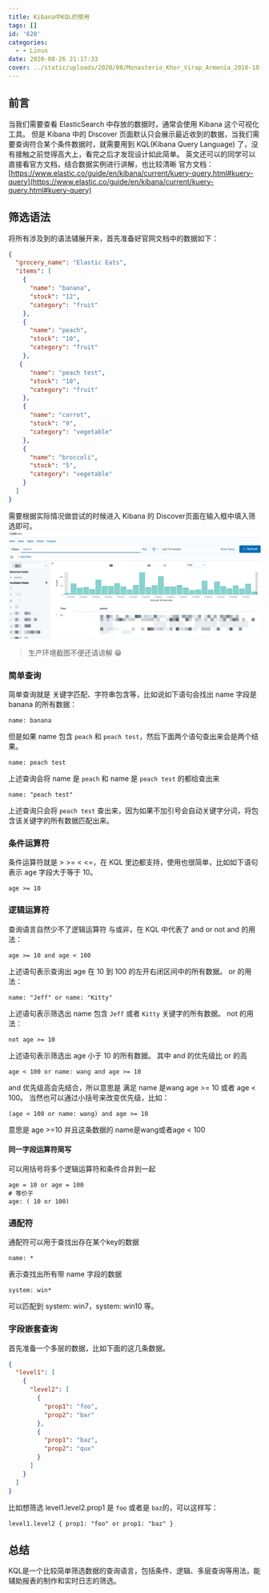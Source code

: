 ```yaml
---
title: Kibana中KQL的使用
tags: []
id: '620'
categories:
  - - Linux
date: 2020-08-26 21:17:33
cover: ../static/uploads/2020/08/Monasterio_Khor_Virap_Armenia_2016-10-01_DD_25.jpg
---
```


## 前言

当我们需要查看 ElasticSearch 中存放的数据时，通常会使用 Kibana 这个可视化工具。 但是 Kibana 中的 Discover 页面默认只会展示最近收到的数据，当我们需要查询符合某个条件数据时，就需要用到 KQL(Kibana Query Language) 了，没有接触之前觉得高大上，看完之后才发现设计如此简单。 英文还可以的同学可以直接看官方文档，结合数据实例进行讲解，也比较清晰 官方文档：[https://www.elastic.co/guide/en/kibana/current/kuery-query.html#kuery-query](https://www.elastic.co/guide/en/kibana/current/kuery-query.html#kuery-query)

## 筛选语法

将所有涉及到的语法铺展开来，首先准备好官网文档中的数据如下：

```json
{
  "grocery_name": "Elastic Eats",
  "items": [
    {
      "name": "banana",
      "stock": "12",
      "category": "fruit"
    },
    {
      "name": "peach",
      "stock": "10",
      "category": "fruit"
    },
   {
      "name": "peach test",
      "stock": "10",
      "category": "fruit"
    },
    {
      "name": "carrot",
      "stock": "9",
      "category": "vegetable"
    },
    {
      "name": "broccoli",
      "stock": "5",
      "category": "vegetable"
    }
  ]
}
```

需要根据实际情况做尝试的时候进入 Kibana 的 Discover页面在输入框中填入筛选即可。 [![](../static/uploads/2020/08/bf38129fb9a6a1d593feb32d28b50582.png)](../static/uploads/2020/08/bf38129fb9a6a1d593feb32d28b50582.png)

> 生产环境截图不便还请谅解 😁

### 简单查询

简单查询就是 关键字匹配、字符串包含等，比如说如下语句会找出 name 字段是 banana 的所有数据：

```kql
name: banana
```

但是如果 name 包含 `peach` 和 `peach test`，然后下面两个语句查出来会是两个结果。

```kql
name: peach test
```

上述查询会将 name 是 `peach` 和 name 是 `peach test` 的都给查出来

```kql
name: "peach test"
```

上述查询只会将 `peach test` 查出来，因为如果不加引号会自动关键字分词，将包含该关键字的所有数据匹配出来。

### 条件运算符

条件运算符就是 > >= < <=，在 KQL 里边都支持，使用也很简单，比如如下语句表示 age 字段大于等于 10。

```kql
age >= 10
```

### 逻辑运算符

查询语言自然少不了逻辑运算符 与或非，在 KQL 中代表了 and or not and 的用法：

```kql
age >= 10 and age < 100
```

上述语句表示查询出 age 在 10 到 100 的左开右闭区间中的所有数据。 or 的用法：

```kql
name: "Jeff" or name: "Kitty"
```

上述语句表示筛选出 name 包含 `Jeff` 或者 `Kitty` 关键字的所有数据。 not 的用法：

```kql
not age >= 10
```

上述语句表示筛选出 age 小于 10 的所有数据。 其中 and 的优先级比 or 的高

```kql
age < 100 or name: wang and age >= 10
```

and 优先级高会先结合，所以意思是 满足 name 是wang age >= 10 或者 age < 100。 当然也可以通过小括号来改变优先级，比如：

```kql
(age < 100 or name: wang) and age >= 10
```

意思是 age >=10 并且这条数据的 name是wang或者age < 100

#### 同一字段运算符简写

可以用括号将多个逻辑运算符和条件合并到一起

```kql
age = 10 or age = 100
# 等价于
age: ( 10 or 100)
```

### 通配符

通配符可以用于查找出存在某个key的数据

```kql
name: *
```

表示查找出所有带 name 字段的数据

```kql
system: win*
```

可以匹配到 system: win7，system: win10 等。

### 字段嵌套查询

首先准备一个多层的数据，比如下面的这几条数据。

```json
{
  "level1": [
    {
      "level2": [
        {
          "prop1": "foo",
          "prop2": "bar"
        },
        {
          "prop1": "baz",
          "prop2": "qux"
        }
      ]
    }
  ]
}
```

比如想筛选 level1.level2.prop1 是 `foo` 或者是 `baz`的，可以这样写：

```kql
level1.level2 { prop1: "foo" or prop1: "baz" }
```

## 总结

KQL是一个比较简单筛选数据的查询语言，包括条件、逻辑、多层查询等用法，能辅助报表的制作和实时日志的筛选。
